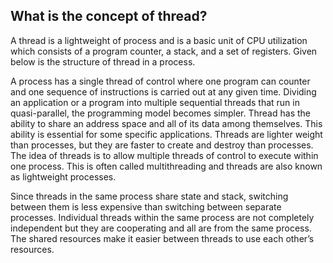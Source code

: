 ## What is the concept of thread?
A thread is a lightweight of process and is a basic unit of CPU utilization which consists of a program counter, a stack, and a set of registers.
Given below is the structure of thread in a process.

A process has a single thread of control where one program can counter and one sequence of instructions is carried out at any given time. Dividing an application or a program into multiple sequential threads that run in quasi-parallel, the programming model becomes simpler.
Thread has the ability to share an address space and all of its data among themselves. This ability is essential for some specific applications.
Threads are lighter weight than processes, but they are faster to create and destroy than processes.
The idea of threads is to allow multiple threads of control to execute within one process. This is often called multithreading and threads are also known as lightweight processes.

Since threads in the same process share state and stack, switching between them is less expensive than switching between separate processes.
Individual threads within the same process are not completely independent but they are cooperating and all are from the same process.
The shared resources make it easier between threads to use each other’s resources.

